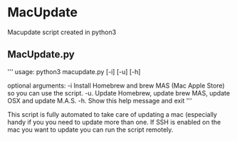 # MacUpdate
Macupdate script created in python3

## MacUpdate.py
'''
usage: python3 macupdate.py [-i] [-u] [-h]

optional arguments:
  -i    Install Homebrew and brew MAS (Mac Apple Store) so you can use the script.
  -u.   Update Homebrew, update brew MAS, update OSX and update M.A.S.
  -h.   Show this help message and exit
'''

This script is fully automated to take care of updating a mac (especially handy if you you need to update more than one.
If SSH is enabled on the mac you want to update you can run the script remotely.
